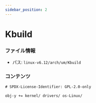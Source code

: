 ```yaml
---
sidebar_position: 2
---
```

# Kbuild

### ファイル情報

- パス: `linux-v6.12/arch/um/Kbuild`

### コンテンツ

```txt
# SPDX-License-Identifier: GPL-2.0-only

obj-y += kernel/ drivers/ os-Linux/

```
